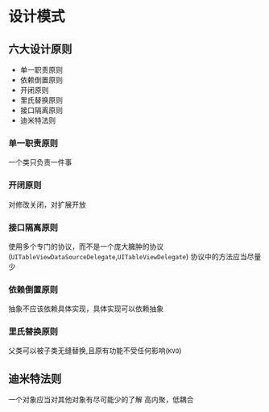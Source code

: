# 设计模式

## 六大设计原则
* 单一职责原则
* 依赖倒置原则
* 开闭原则
* 里氏替换原则
* 接口隔离原则
* 迪米特法则

### 单一职责原则
一个类只负责一件事
### 开闭原则
对修改关闭，对扩展开放
### 接口隔离原则
使用多个专门的协议，而不是一个庞大臃肿的协议(`UITableViewDataSourceDelegate`,`UITableViewDelegate`)
协议中的方法应当尽量少
### 依赖倒置原则
抽象不应该依赖具体实现，具体实现可以依赖抽象
### 里氏替换原则
父类可以被子类无缝替换,且原有功能不受任何影响(`KVO`)
## 迪米特法则
一个对象应当对其他对象有尽可能少的了解
高内聚，低耦合
